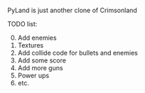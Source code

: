 PyLand is just another clone of Crimsonland

TODO list:

0. Add enemies
1. Textures
2. Add collide code for bullets and enemies
3. Add some score
4. Add more guns
5. Power ups
6. etc.
